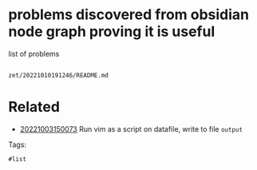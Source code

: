 # problems discovered from obsidian node graph proving it is useful

list of problems

```
```

` zet/20221010191246/README.md `

# Related

- [20221003150073](/zet/20221003150073/README.md) Run vim as a script on datafile, write to file `output`

Tags:

    #list
